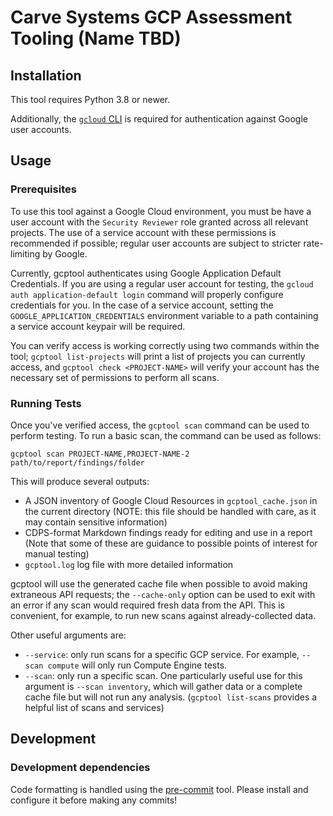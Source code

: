 # Carve Systems GCP Assessment Tooling (Name TBD)

## Installation

This tool requires Python 3.8 or newer.

Additionally, the [`gcloud` CLI](https://cloud.google.com/sdk/docs/install) is required for authentication against Google user accounts.

## Usage

### Prerequisites

To use this tool against a Google Cloud environment, you must be have a user account with the `Security Reviewer` role granted across all relevant projects. The use of a service account with these permissions is recommended if possible; regular user accounts are subject to stricter rate-limiting by Google.

Currently, gcptool authenticates using Google Application Default Credentials. If you are using a regular user account for testing, the `gcloud auth application-default login` command will properly configure credentials for you. In the case of a service account, setting the `GOOGLE_APPLICATION_CREDENTIALS` environment variable to a path containing a service account keypair will be required.

You can verify access is working correctly using two commands within the tool; `gcptool list-projects` will print a list of projects you can currently access, and `gcptool check <PROJECT-NAME>` will verify your account has the necessary set of permissions to perform all scans.


### Running Tests

Once you've verified access, the `gcptool scan` command can be used to perform testing. To run a basic scan, the command can be used as follows:

`gcptool scan PROJECT-NAME,PROJECT-NAME-2 path/to/report/findings/folder`

This will produce several outputs:

- A JSON inventory of Google Cloud Resources in `gcptool_cache.json` in the current directory (NOTE: this file should be handled with care, as it may contain sensitive information)
- CDPS-format Markdown findings ready for editing and use in a report (Note that some of these are guidance to possible points of interest for manual testing)
- `gcptool.log` log file with more detailed information

gcptool will use the generated cache file when possible to avoid making extraneous API requests; the `--cache-only` option can be used to exit with an error if any scan would required fresh data from the API. This is convenient, for example, to run new scans against already-collected data.

Other useful arguments are:

- `--service`: only run scans for a specific GCP service. For example, `--scan compute` will only run Compute Engine tests.
- `--scan`: only run a specific scan. One particularly useful use for this argument is `--scan inventory`, which will gather data or a complete cache file but will not run any analysis. (`gcptool list-scans` provides a helpful list of scans and services)

## Development

### Development dependencies

Code formatting is handled using the [pre-commit](https://pre-commit.com/) tool. Please install and configure it before making any commits!
